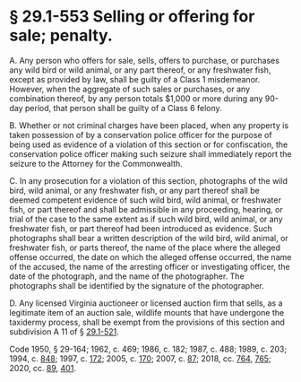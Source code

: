# § 29.1-553 Selling or offering for sale; penalty.

<p>A. Any person who offers for sale, sells, offers to purchase, or purchases any wild bird or wild animal, or any part thereof, or any freshwater fish, except as provided by law, shall be guilty of a Class 1 misdemeanor. However, when the aggregate of such sales or purchases, or any combination thereof, by any person totals $1,000 or more during any 90-day period, that person shall be guilty of a Class 6 felony.</p><p>B. Whether or not criminal charges have been placed, when any property is taken possession of by a conservation police officer for the purpose of being used as evidence of a violation of this section or for confiscation, the conservation police officer making such seizure shall immediately report the seizure to the Attorney for the Commonwealth.</p><p>C. In any prosecution for a violation of this section, photographs of the wild bird, wild animal, or any freshwater fish, or any part thereof shall be deemed competent evidence of such wild bird, wild animal, or freshwater fish, or part thereof and shall be admissible in any proceeding, hearing, or trial of the case to the same extent as if such wild bird, wild animal, or any freshwater fish, or part thereof had been introduced as evidence. Such photographs shall bear a written description of the wild bird, wild animal, or freshwater fish, or parts thereof, the name of the place where the alleged offense occurred, the date on which the alleged offense occurred, the name of the accused, the name of the arresting officer or investigating officer, the date of the photograph, and the name of the photographer. The photographs shall be identified by the signature of the photographer.</p><p>D. Any licensed Virginia auctioneer or licensed auction firm that sells, as a legitimate item of an auction sale, wildlife mounts that have undergone the taxidermy process, shall be exempt from the provisions of this section and subdivision A 11 of § <a href='/vacode/29.1-521/'>29.1-521</a>.</p><p>Code 1950, § 29-164; 1962, c. 469; 1986, c. 182; 1987, c. 488; 1989, c. 203; 1994, c. <a href='http://lis.virginia.gov/cgi-bin/legp604.exe?941+ful+CHAP0848'>848</a>; 1997, c. <a href='http://lis.virginia.gov/cgi-bin/legp604.exe?971+ful+CHAP0172'>172</a>; 2005, c. <a href='http://lis.virginia.gov/cgi-bin/legp604.exe?051+ful+CHAP0170'>170</a>; 2007, c. <a href='http://lis.virginia.gov/cgi-bin/legp604.exe?071+ful+CHAP0087'>87</a>; 2018, cc. <a href='http://lis.virginia.gov/cgi-bin/legp604.exe?181+ful+CHAP0764'>764</a>, <a href='http://lis.virginia.gov/cgi-bin/legp604.exe?181+ful+CHAP0765'>765</a>; 2020, cc. <a href='http://lis.virginia.gov/cgi-bin/legp604.exe?201+ful+CHAP0089'>89</a>, <a href='http://lis.virginia.gov/cgi-bin/legp604.exe?201+ful+CHAP0401'>401</a>.</p>